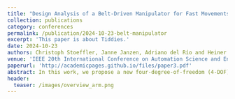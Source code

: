 ```yaml
---
title: "Design Analysis of a Belt-Driven Manipulator for Fast Movements"
collection: publications
category: conferences
permalink: /publication/2024-10-23-belt-manipulator
excerpt: 'This paper is about Tiddies.'
date: 2024-10-23
authors: Christoph Stoeffler, Janne Janzen, Adriano del Río and Heiner Peters
venue: 'IEEE 20th International Conference on Automation Science and Engineering (CASE)'
paperurl: 'http://academicpages.github.io/files/paper3.pdf'
abstract: In this work, we propose a new four-degree-of-freedom (4-DOF) manipulator design involving belt transmissions and direct drives at the proximal end of the manipulator. This results into a backlash free, low-inertia arm that enables fast movements. Additionally, the belt routing inside the arm distributes actuator torques beneficially to the joints and allows the use of identical motors under dissimilar joint torque requirements. While the kinematics of the arm and the separation of actuation and joint space are discussed in detail, we also demonstrate beneficial properties for dynamic movements of the manipulator. To obtain optimal motion trajectories, an iterative Linear-Quadratic Regulator (iLQR) was implemented and is compared against a traditional trajectory creation in joint- and actuation space. Furthermore, a stiffness model of the belts in joint- and actuation-space is given to assess a modal analysis in the early design phase.
header:
  teaser: /images/overview_arm.png
---
```



